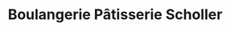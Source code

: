 ---
title: "Boulangerie Pâtisserie Scholler"
url: /lattes/boulangerie-patisserie-scholler/
shop: boulangerie
---